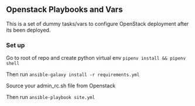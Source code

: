## Openstack Playbooks and Vars 

This is a set of dummy tasks/vars to configure OpenStack deployment after its been deployed.

### Set up

Go to root of repo and create python virtual env `pipenv install && pipenv shell`

Then run `ansible-galaxy install -r requirements.yml`

Source your admin_rc.sh file from Openstack

Then run `ansible-playbook site.yml`


